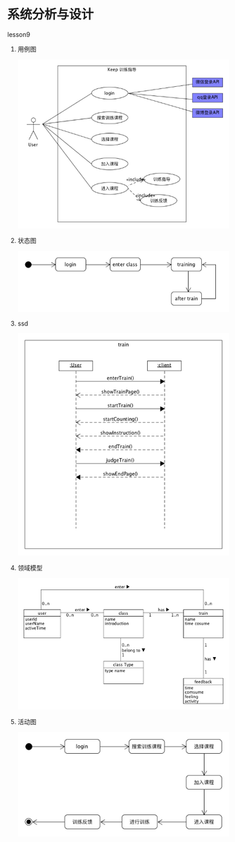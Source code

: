 # 系统分析与设计

lesson9

1. 用例图

   ![useCase](useCase.bmp)

2. 状态图

   ![stateUml](stateUml.bmp)

3. ssd

   ![ssd](ssd.bmp)

4. 领域模型

   ![domainModel](domainModel.bmp)

5. 活动图

   ![activeuml](activeuml.bmp)



